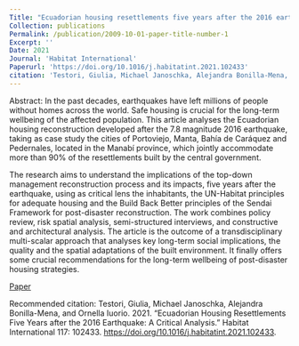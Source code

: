 ```yaml
---
Title: "Ecuadorian housing resettlements five years after the 2016 earthquake: A critical analysis"
Collection: publications
Permalink: /publication/2009-10-01-paper-title-number-1
Excerpt: ''
Date: 2021
Journal: 'Habitat International'
Paperurl: 'https://doi.org/10.1016/j.habitatint.2021.102433'
citation: 'Testori, Giulia, Michael Janoschka, Alejandra Bonilla-Mena, and Ornella Iuorio. 2021. “Ecuadorian Housing Resettlements Five Years after the 2016 Earthquake: A Critical Analysis.” Habitat International 117: 102433. https://doi.org/10.1016/j.habitatint.2021.102433.'
---
```


Abstract: In the past decades, earthquakes have left millions of people without homes across the world. Safe housing is crucial for the long-term wellbeing of the affected population. This article analyses the Ecuadorian housing reconstruction developed after the 7.8 magnitude 2016 earthquake, taking as case study the cities of Portoviejo, Manta, Bahía de Caráquez and Pedernales, located in the Manabí province, which jointly accommodate more than 90% of the resettlements built by the central government.

The research aims to understand the implications of the top-down management reconstruction process and its impacts, five years after the earthquake, using as critical lens the inhabitants, the UN-Habitat principles for adequate housing and the Build Back Better principles of the Sendai Framework for post-disaster reconstruction. The work combines policy review, risk spatial analysis, semi-structured interviews, and constructive and architectural analysis. The article is the outcome of a transdisciplinary multi-scalar approach that analyses key long-term social implications, the quality and the spatial adaptations of the built environment. It finally offers some crucial recommendations for the long-term wellbeing of post-disaster housing strategies.

[Paper](https://www.sciencedirect.com/science/article/pii/S0197397521001223)

Recommended citation: Testori, Giulia, Michael Janoschka, Alejandra Bonilla-Mena, and Ornella Iuorio. 2021. “Ecuadorian Housing Resettlements Five Years after the 2016 Earthquake: A Critical Analysis.” Habitat International 117: 102433. https://doi.org/10.1016/j.habitatint.2021.102433.

